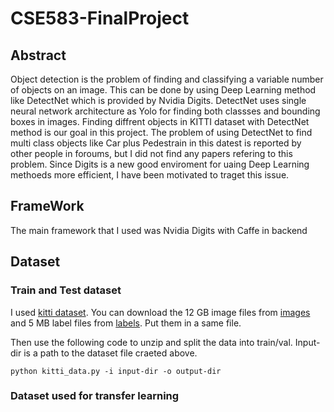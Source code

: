 # CSE583-FinalProject

## Abstract

Object detection is the problem of finding and classifying a variable number of objects on an image. This can be done by using Deep Learning method like DetectNet which is provided by Nvidia Digits. DetectNet uses single neural network architecture as Yolo for finding both classses and bounding boxes in images. 
Finding diffrent objects in KITTI dataset with DetectNet method is our goal in this project. The problem of using DetectNet to find multi class objects like Car plus Pedestrain in this datest is reported by other people in foroums, but I did not find any papers refering to this problem. Since Digits is a new good enviroment for uaing Deep Learning methoeds more efficient, I have been motivated to traget this issue. 

## FrameWork 

The main framework that I used was Nvidia Digits with Caffe in backend


## Dataset
### Train and Test dataset

I used [kitti dataset](http://www.cvlibs.net/datasets/kitti/). You can download the 12 GB image files from [images](http://www.cvlibs.net/download.php?file=data_object_image_2.zipand) and 5 MB label files from  [labels](http://www.cvlibs.net/download.php?file=data_object_label_2.zip). Put them in a same file.

Then use the following code to unzip and split the data into train/val. Input-dir is a path to the dataset file craeted above.

``
python kitti_data.py -i input-dir -o output-dir
``

### Dataset used for transfer learning


